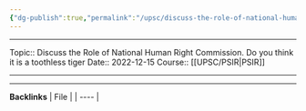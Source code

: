 ```yaml
---
{"dg-publish":true,"permalink":"/upsc/discuss-the-role-of-national-human-right-commission-do-you-think-it-is-a-toothless-tiger/"}
---
```


----
Topic:: Discuss the Role of National Human Right Commission. Do you think it is a toothless tiger
Date:: 2022-12-15
Course:: [[UPSC/PSIR\|PSIR]] 

----



---
**Backlinks**
| File |
| ---- |



